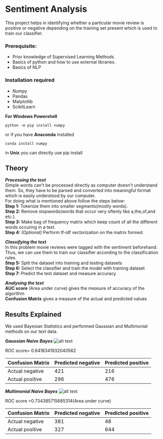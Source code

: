# Sentiment Analysis

This project helps in identifying whether a particular movie review is positive or negative depending on the training set present which is used to train our classifier.

### Prerequisite:
* Prior knowledge of Supervised Learning Methods.
* Basics of python and how to use external libraries.
* Basics of NLP

### Installation required
* Numpy
* Pandas
* Matplotlib
* ScikitLearn

**For Windows Powershell**
```
python -m pip install numpy
```

or if you have **Anaconda** installed
```
conda install numpy
```

in **Unix** you can directly use pip install

## Theory 

***Processing the text*** <br/>
Simple words can't be processed directly as computer doesn't understand them. So, they have to be parsed and converted into meaningful format which is easily understood by our computer. <br/> 
For doing what is mentioned above follow the steps below: <br/>
**Step 1:** Tokenize them into smaller segments(mostly words). <br/>
**Step 2:** Remove stopwords(words that occur very oftenly like a,the,of,and etc.). <br/>
**Step 3:** Make bag of frequency matrix which keep count of all the different words occuring in a text. <br/>
**Step 4:** *(Optional)* Perform tf-idf vectorization on the matrix formed. <br/>

***Classifying the text*** <br/>
In this problem movie reviews were tagged with the sentiment beforehand. Thus, we can use them to train our classifier according to the classification rules.<br/>
**Step 5:** Split the dataset into training and testing datasets<br/>
**Step 6:** Select the classifier and train the model with training dataset<br/>
**Step 7:** Predict the test dataset and measure accuracy<br/>

***Analysing the text***<br/>
**AUC score** (Area under curve) gives the measure of accuracy of the algorithm<br/>
**Confusion Matrix** gives a measure of the actual and predicted values<br/>



## Results Explained ##
We used Bayesian Statistics and performed Gaussian and Multimonial methods on our text data. <br/>



***Gaussian Naive Bayes***
![alt text](https://github.com/RoronaRohit/sentiment-analysis/blob/master/gaussian_ROC_curve.png)

ROC score= 0.6418341932040562


**Confusion Matrix** | Predicted negative | Predicted positive
-------------------- | ------------------ | ------------------
Actual negative      |       421          |      216
Actual positive      |       296          |      476


***Multimonial Naive Bayes***
![alt text](https://github.com/RoronaRohit/sentiment-analysis/blob/master/multimonial_ROC_curve.png)

ROC score =0.734385715685314(Area under curve)


**Confusion Matrix** | Predicted negative | Predicted positive
-------------------- | ------------------ | ------------------
Actual negative      |       381          |      48
Actual positive      |       327          |      644








